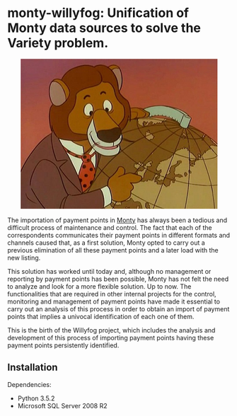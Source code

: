 # monty-willyfog: Unification of Monty data sources to solve the Variety problem.

<p align="center">
<img src="data/images/willyfog_logo.jpg">
</p>

The importation of payment points in [Monty](http://www.montyglobal.es/) has always been a tedious and difficult process of maintenance and control. The fact that each of the correspondents communicates their payment points in different formats and channels caused that, as a first solution, Monty opted to carry out a previous elimination of all these payment points and a later load with the new listing.

This solution has worked until today and, although no management or reporting by payment points has been possible, Monty has not felt the need to analyze and look for a more flexible solution. Up to now. The functionalities that are required in other internal projects for the control, monitoring and management of payment points have made it essential to carry out an analysis of this process in order to obtain an import of payment points that implies a univocal identification of each one of them.

This is the birth of the Willyfog project, which includes the analysis and development of this process of importing payment points having these payment points persistently identified.

Installation
-----------
Dependencies:

* Python 3.5.2
* Microsoft SQL Server 2008 R2